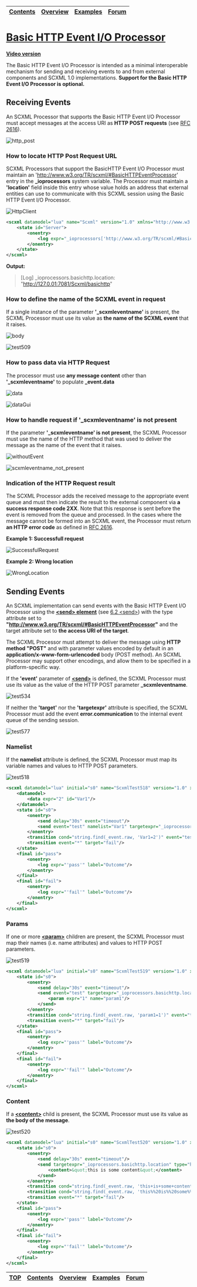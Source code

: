 <a name="top-anchor"/>

| [Contents](../README.md#table-of-contents) | [Overview](../README.md#scxml-overview) | [Examples](../Examples/README.md) | [Forum](https://github.com/alexzhornyak/SCXML-tutorial/discussions) |
|---|---|---|---|

# [Basic HTTP Event I/O Processor](https://www.w3.org/TR/scxml/#BasicHTTPEventProcessor)
[**Video version**](https://youtu.be/bHxh5bKmIzM)

The Basic HTTP Event I/O Processor is intended as a minimal interoperable mechanism for sending and receiving events to and from external components and SCXML 1.0 implementations. **Support for the Basic HTTP Event I/O Processor is optional.**

## Receiving Events
An SCXML Processor that supports the Basic HTTP Event I/O Processor must accept messages at the access URI as **HTTP POST requests** (see [RFC 2616](https://www.w3.org/TR/scxml/#HTTP)).

![http_post](https://user-images.githubusercontent.com/18611095/57123153-786f0680-6d89-11e9-9536-fa7ea20569e6.png)

### How to locate HTTP Post Request URL
SCXML Processors that support the BasicHTTP Event I/O Processor must maintain an 'http://www.w3.org/TR/scxml/#BasicHTTPEventProcessor' entry in the **_ioprocessors** system variable. The Processor must maintain a **'location'** field inside this entry whose value holds an address that external entities can use to communicate with this SCXML session using the Basic HTTP Event I/O Processor.

![HttpClient](https://user-images.githubusercontent.com/18611095/57123442-85402a00-6d8a-11e9-8a4a-e4da2e0721b1.png)

```xml
<scxml datamodel="lua" name="Scxml" version="1.0" xmlns="http://www.w3.org/2005/07/scxml">
	<state id="Server">
		<onentry>
			<log expr="_ioprocessors['http://www.w3.org/TR/scxml/#BasicHTTPEventProcessor'].location" label="_ioprocessors.basichttp.location"/>
		</onentry>
	</state>
</scxml>
```

**Output:**
> [Log] _ioprocessors.basichttp.location: "http://127.0.01:7081/Scxml/basichttp"
>

### How to define the name of the SCXML event in request
If a single instance of the parameter **'_scxmleventname'** is present, the SCXML Processor must use its value as **the name of the SCXML event** that it raises.

![body](https://user-images.githubusercontent.com/18611095/57124003-a6097f00-6d8c-11e9-88c3-78d702437759.png)

![test509](https://user-images.githubusercontent.com/18611095/57124617-1b764f00-6d8f-11e9-9ff6-7bfa9fd47969.png)

### How to pass data via HTTP Request
The processor must use **any message content** other than **'_scxmleventname'** to populate **_event.data**

![data](https://user-images.githubusercontent.com/18611095/57125151-f4b91800-6d90-11e9-9f9f-2aa08ccd3ba2.png)

![dataGui](https://user-images.githubusercontent.com/18611095/57125253-685b2500-6d91-11e9-822b-5d06b8820164.png)

### How to handle request if '\_scxmleventname' is not present
If the parameter **'\_scxmleventname' is not present**, the SCXML Processor must use the name of the HTTP method that was used to deliver the message as the name of the event that it raises.

![withoutEvent](https://user-images.githubusercontent.com/18611095/57125825-7a3dc780-6d93-11e9-92fc-a3fdb3f59bc1.png)

![scxmleventname_not_present](https://user-images.githubusercontent.com/18611095/57125950-00f2a480-6d94-11e9-883f-8c03116ccc5d.png)

### Indication of the HTTP Request result
The SCXML Processor adds the received message to the appropriate event queue and must then indicate the result to the external component via **a success response code 2XX**. Note that this response is sent before the event is removed from the queue and processed. In the cases where the message cannot be formed into an SCXML event, the Processor must return **an HTTP error code** as defined in [RFC 2616](https://www.w3.org/TR/scxml/#HTTP).

**Example 1: Successfull request**

![SuccessfulRequest](https://user-images.githubusercontent.com/18611095/57126597-30a2ac00-6d96-11e9-9dd9-628bba455394.png)


**Example 2: Wrong location**

![WrongLocation](https://user-images.githubusercontent.com/18611095/57126864-292fd280-6d97-11e9-914a-62f4f88277d8.png)


## Sending Events
An SCXML implementation can send events with the Basic HTTP Event I/O Processor using the [**\<send\> element**](send.md) (see [6.2 \<send\>](https://www.w3.org/TR/scxml/#send)) with the type attribute set to **"http://www.w3.org/TR/scxml/#BasicHTTPEventProcessor"** and the target attribute set to **the access URI of the target**. 

The SCXML Processor must attempt to deliver the message using **HTTP method "POST"** and with parameter values encoded by default in an **application/x-www-form-urlencoded** body (POST method). An SCXML Processor may support other encodings, and allow them to be specified in a platform-specific way.

If the **'event'** parameter of [**\<send\>**](send.md) is defined, the SCXML Processor must use its value as the value of the HTTP POST parameter **\_scxmleventname**.

![test534](https://user-images.githubusercontent.com/18611095/57127917-7feadb80-6d9a-11e9-8260-6997145ac026.png)

If neither the **'target'** nor the **'targetexpr'** attribute is specified, the SCXML Processor must add the event **error.communication** to the internal event queue of the sending session.

![test577](https://user-images.githubusercontent.com/18611095/57128378-ddcbf300-6d9b-11e9-8efe-741119c981ac.png)

### Namelist
If the **namelist** attribute is defined, the SCXML Processor must map its variable names and values to HTTP POST parameters.

![test518](https://user-images.githubusercontent.com/18611095/57134191-06f57f00-6dae-11e9-9a56-1937e169a96b.png)

```xml
<scxml datamodel="lua" initial="s0" name="ScxmlTest518" version="1.0" xmlns="http://www.w3.org/2005/07/scxml" xmlns:conf="http://www.w3.org/2005/scxml-conformance">
	<datamodel>
		<data expr="2" id="Var1"/>
	</datamodel>
	<state id="s0">
		<onentry>
			<send delay="30s" event="timeout"/>
			<send event="test" namelist="Var1" targetexpr="_ioprocessors.basichttp.location" type="http://www.w3.org/TR/scxml/#BasicHTTPEventProcessor"/>
		</onentry>
		<transition cond="string.find(_event.raw, 'Var1=2')" event="test" target="pass"/>
		<transition event="*" target="fail"/>
	</state>
	<final id="pass">
		<onentry>
			<log expr="'pass'" label="Outcome"/>
		</onentry>
	</final>
	<final id="fail">
		<onentry>
			<log expr="'fail'" label="Outcome"/>
		</onentry>
	</final>
</scxml>
```

### Params
If one or more [**\<param\>**](param.md) children are present, the SCXML Processor must map their names (i.e. name attributes) and values to HTTP POST parameters.

![test519](https://user-images.githubusercontent.com/18611095/57134353-9b5fe180-6dae-11e9-9c18-a3225993b27b.png)

```xml
<scxml datamodel="lua" initial="s0" name="ScxmlTest519" version="1.0" xmlns="http://www.w3.org/2005/07/scxml" xmlns:conf="http://www.w3.org/2005/scxml-conformance">
	<state id="s0">
		<onentry>
			<send delay="30s" event="timeout"/>
			<send event="test" targetexpr="_ioprocessors.basichttp.location" type="http://www.w3.org/TR/scxml/#BasicHTTPEventProcessor">
				<param expr="1" name="param1"/>
			</send>
		</onentry>
		<transition cond="string.find(_event.raw, 'param1=1')" event="test" target="pass"/>
		<transition event="*" target="fail"/>
	</state>
	<final id="pass">
		<onentry>
			<log expr="'pass'" label="Outcome"/>
		</onentry>
	</final>
	<final id="fail">
		<onentry>
			<log expr="'fail'" label="Outcome"/>
		</onentry>
	</final>
</scxml>
```

### Content
If a [**\<content\>**](content.md) child is present, the SCXML Processor must use its value as **the body of the message**.

![test520](https://user-images.githubusercontent.com/18611095/57134516-16c19300-6daf-11e9-93cf-f3b40a207eb3.png)

```xml
<scxml datamodel="lua" initial="s0" name="ScxmlTest520" version="1.0" xmlns="http://www.w3.org/2005/07/scxml" xmlns:conf="http://www.w3.org/2005/scxml-conformance">
	<state id="s0">
		<onentry>
			<send delay="30s" event="timeout"/>
			<send targetexpr="_ioprocessors.basichttp.location" type="http://www.w3.org/TR/scxml/#BasicHTTPEventProcessor">
				<content>&quot;this is some content&quot;</content>
			</send>
		</onentry>
		<transition cond="string.find(_event.raw, 'this+is+some+content')" event="HTTP.POST" target="pass"/>
		<transition cond="string.find(_event.raw, 'this%%20is%%20some%%20content')" event="HTTP.POST" target="pass"/>
		<transition event="*" target="fail"/>
	</state>
	<final id="pass">
		<onentry>
			<log expr="'pass'" label="Outcome"/>
		</onentry>
	</final>
	<final id="fail">
		<onentry>
			<log expr="'fail'" label="Outcome"/>
		</onentry>
	</final>
</scxml>
```

| [TOP](#top-anchor) | [Contents](../README.md#table-of-contents) | [Overview](../README.md#scxml-overview) | [Examples](../Examples/README.md) | [Forum](https://github.com/alexzhornyak/SCXML-tutorial/discussions) |
|---|---|---|---|---|
